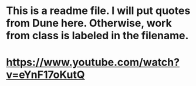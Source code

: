 # This is a readme file. I will put quotes from Dune here. Otherwise, work from class is labeled in the filename.
# https://www.youtube.com/watch?v=eYnF17oKutQ
